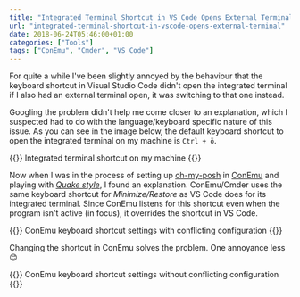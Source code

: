 ```yaml
---
title: "Integrated Terminal Shortcut in VS Code Opens External Terminal"
url: "integrated-terminal-shortcut-in-vscode-opens-external-terminal"
date: 2018-06-24T05:46:00+01:00
categories: ["Tools"]
tags: ["ConEmu", "Cmder", "VS Code"]
---
```


For quite a while I've been slightly annoyed by the behaviour that the keyboard shortcut in Visual Studio Code didn't open the integrated terminal if I also had an external terminal open, it was switching to that one instead. 

Googling the problem didn't help me come closer to an explanation, which I suspected had to do with the language/keyboard specific nature of this issue. As you can see in the image below, the default keyboard shortcut to open the integrated terminal on my machine is `Ctrl + ö`.

{{<post-image image="vscode-integrated-terminal-shortcut.png" alt="Integrated terminal shortcut on my machine" borderless="true">}}
Integrated terminal shortcut on my machine
{{</post-image>}}

Now when I was in the process of setting up [oh-my-posh][1] in [ConEmu][2] and playing with _[Quake style][3]_, I found an explanation. ConEmu/Cmder uses the same keyboard shortcut for _Minimize/Restore_ as VS Code does for its integrated terminal. Since ConEmu listens for this shortcut even when the program isn't active (in focus), it overrides the shortcut in VS Code.

{{<post-image image="conemu-minimize-restore-shortcut-before.png" alt="ConEmu keyboard shortcut settings with conflicting configuration" borderless="true">}}
ConEmu keyboard shortcut settings with conflicting configuration
{{</post-image>}}

Changing the shortcut in ConEmu solves the problem. One annoyance less 😊

{{<post-image image="conemu-minimize-restore-shortcut-after.png" alt="ConEmu keyboard shortcut settings without conflicting configuration" borderless="true">}}
ConEmu keyboard shortcut settings without conflicting configuration
{{</post-image>}}

[1]: https://github.com/JanDeDobbeleer/oh-my-posh/
[2]: https://conemu.github.io/
[3]: https://medium.com/@nuno.caneco/cmder-quake-style-e57601d1c07b/